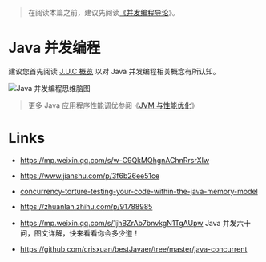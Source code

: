 > 在阅读本篇之前，建议先阅读[《并发编程导论](https://ng-tech.icu/books/Concurrent-Series/#/)》。

# Java 并发编程

建议您首先阅读 [J.U.C 概览](./J.U.C%20概览) 以对 Java 并发编程相关概念有所认知。

![Java 并发编程思维脑图](https://s2.ax1x.com/2019/09/02/nCLmb4.png)

> 更多 Java 应用程序性能调优参阅《[JVM 与性能优化](../JVM%20与性能优化)》

# Links

- https://mp.weixin.qq.com/s/w-C9QkMQhgnAChnRrsrXIw

- https://www.jianshu.com/p/3f6b26ee51ce

- [concurrency-torture-testing-your-code-within-the-java-memory-model](http://zeroturnaround.com/rebellabs/concurrency-torture-testing-your-code-within-the-java-memory-model/)

- https://zhuanlan.zhihu.com/p/91788985

- https://mp.weixin.qq.com/s/1jhBZrAb7bnvkgN1TgAUpw Java 并发六十问，图文详解，快来看看你会多少道！

- https://github.com/crisxuan/bestJavaer/tree/master/java-concurrent
